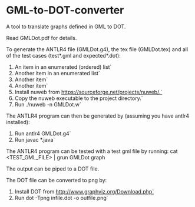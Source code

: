 # GML-to-DOT-converter
A tool to translate graphs defined in GML to DOT.

Read GMLDot.pdf for details.


To generate the ANTLR4 file (GMLDot.g4), the tex file (GMLDot.tex) and all of the test cases (test*.gml and expected*.dot):
1. An item in an enumerated (ordered) list`
2. Another item in an enumerated list`
3. Another item`
4. Another item`
1. Install nuweb from https://sourceforge.net/projects/nuweb/.`
2. Copy the nuweb executable to the project directory.`
3. Run ./nuweb -n GMLDot.w`

The ANTLR4 program can then be generated by (assuming you have antlr4 installed):
1. Run antlr4 GMLDot.g4`
2. Run javac *.java`

The ANTLR4 program can be tested with a test gml file by running:
	cat <TEST_GML_FILE> | grun GMLDot graph

The output can be piped to a DOT file.



The DOT file can be converted to png by:
1. Install DOT from http://www.graphviz.org/Download.php`
2. Run dot -Tpng infile.dot -o outfile.png`

